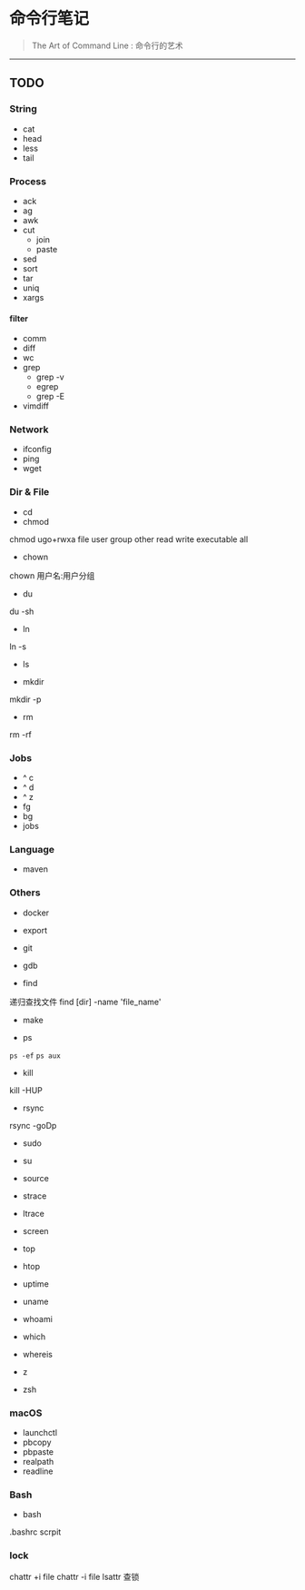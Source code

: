 # 命令行笔记

> The Art of Command Line : 命令行的艺术

-----------------

## TODO

### String

- cat
- head
- less
- tail

### Process

- ack
- ag
- awk
- cut
    - join
    - paste
- sed
- sort
- tar
- uniq
- xargs

#### filter

- comm
- diff
- wc
- grep
    - grep -v
    - egrep
    - grep -E
- vimdiff

### Network

- ifconfig
- ping
- wget

### Dir & File

- cd
- chmod

chmod ugo+rwxa file    user group other read write executable all

- chown

chown 用户名:用户分组

- du

du -sh

- ln

ln -s

- ls

- mkdir

mkdir -p

- rm

rm -rf

### Jobs

- ^ c
- ^ d
- ^ z
- fg
- bg
- jobs

### Language

- maven

### Others

- docker
- export
- git
- gdb

- find

递归查找文件
find [dir] -name 'file_name'

- make

- ps

`ps -ef`
`ps aux`

- kill

kill -HUP

- rsync

rsync -goDp

- sudo
- su
- source
- strace
- ltrace

- screen

- top
- htop

- uptime
- uname
- whoami
- which
- whereis

- z
- zsh

### macOS

- launchctl
- pbcopy
- pbpaste
- realpath
- readline

### Bash

- bash

.bashrc
scrpit

### lock

chattr +i file
chattr -i file
lsattr 查锁
